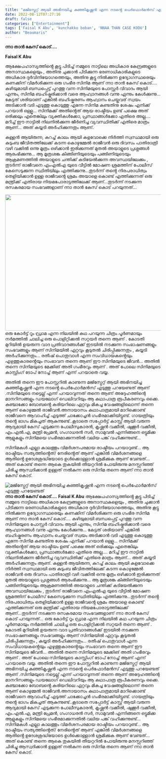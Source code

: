 ```yaml
---
title: "മജിസ്ട്രേറ്റ് ആയി അഭിനയിച്ച കുഞ്ഞികൃഷ്ണൻ എന്ന നടൻ്റെ പെർഫോർമൻസ് എടുത്തു പറയേണ്ടത്"
date: 2022-08-12T07:27:16
draft: false
categories: ["Entertainment"]
tags: ['Faisal K Abu', 'kunchakko boban', 'NNAA THAN CASE KODU']
author: "Beaumaris"
---
```


<strong>ന്നാ താൻ കേസ് കൊട്....</strong>

<strong>Faisal K Abu </strong>

ആക്ഷേപഹാസ്യത്തിൻ്റെ കൂട്ടു പിടിച്ച് നമ്മുടെ നാട്ടിലെ അധികാര കേന്ദ്രങ്ങളുടെ അനാസ്ഥകളെയും , അതിനു ചുക്കാൻ പിടിക്കുന്ന ഭരണാധികാരികളുടെ അധികാര ദുർവിനിയോഗത്തെയും, അതിനു കൂട്ടു നിൽക്കുന്ന ഉദ്യോഗസ്ഥരെയും കണക്കിന് വിമർശിക്കുന്ന ഒരു ഗംഭീര സിനിമ ആണ് ന്നാ താൻ കേസ് കൊട്.... കുഴിയുമായി ബന്ധപ്പെട്ട് പുറത്തു വന്ന സിനിമയുടെ പോസ്റ്റർ വിവാദം ആയി എന്നും, സിനിമ ബഹിഷ്കരിക്കാൻ വരെ ആഹ്വാനങ്ങൾ വന്നു ഏന്നും കേൾക്കുന്നു... കേട്ടത് ശരിയാണ് എങ്കിൽ ബഹിഷ്കരണം ആഹ്വാനം ചെയ്തവര് സ്വയം അടിക്കാൻ വടി എടുത്തു കൊടുത്തു എന്നേ സിനിമ കണ്ടതിനു ശേഷം എനിക്ക് പറയാൻ ഒള്ളൂ... സിനിമക്ക് അതിൻ്റെത് ആയ രാഷ്ടീയം ഉണ്ട് പക്ഷെ അത് ഒരിക്കലും എതെങ്കിലും വ്യക്തികൾക്കോ, പ്രസ്ഥാങ്ങൾക്കോ എതിരെ അല്ല.... മറിച്ച് ഈ നാട്ടിൽ നിലനിൽക്കുന്ന ജീർണിച്ച വ്യവസ്ഥിതിക്ക് എതിരെ മാത്രം ആണ്... അത് കയ്യടി അർഹിക്കുന്നതും ആണ്.

കള്ളൻ ആയിരുന്ന, കുറച്ച് കാലം ആയി കളവോക്കെ നിർത്തി സ്വസ്ഥമായി ഒരു കുടുംബ ജീവിതത്തിലേക്ക് കടന്ന കൊഴുമ്മേൽ രാജീവൻ ഒരു ദിവസം പാതിരാത്രി വഴി വക്കിൽ ഒന്നു മൂത്രം ഒഴിക്കാൻ ഇരിക്കുന്നത് മുതൽ അയാളുടെ പ്രശ്നങ്ങൾ ആരംഭിക്കുന്നു... ആ മൂത്രശങ്ക കിങ്ങിണിയുടെയും പങ്ങിണിയുടെയും ആക്രമണത്തിൽ അയാളുടെ ചന്തിക്ക് കടിയേൽക്കുന്ന അവസ്ഥയിലേക്കും , തുടർന്ന് രാജീവനെ എംഎൽഎ യുടെ വീട്ടിൽ മോഷണ ശ്രമത്തിന് പോലീസ് കേസെടുക്കുന്ന സ്ഥിതിയിലും എത്തിക്കുന്നു...തുടർന്ന് തൻ്റെ നിരപരാധിത്വം തെളിയിക്കാൻ ഉള്ള രാജീവൻ്റെ ശ്രമം അയാളെ കൊണ്ട് എത്തിക്കുന്നത് ഒരു മന്ത്രിക്ക് എതിരായ നിയമപോരാട്ടത്തിലേക്ക് ആണ്...തുടർന്ന് നടക്കുന്ന രസകരമായ സംഭവങ്ങളാണ് ന്നാ താൻ കേസ് കൊട് പറയുന്നത്...

<img class="size-full wp-image-346424 aligncenter" src="https://cdn.boolokam.com/articles/2022/08/rrhhhhh.jpg" alt="" width="784" height="441" />ഒരു കോർട്ട് റൂം ഡ്രാമ എന്ന നിലയിൽ കഥ പറയുന്ന ചിത്രം പൂർണമായും നർമത്തിൽ ചാലിച്ച ഒരു പൊളിറ്റിക്കൽ സറ്റയർ തന്നെ ആണ് . കോടതി മുറിയിൽ ഉയരുന്ന വാദ പ്രതിവാദങ്ങൾക്ക് ഇടയിൽ നടക്കുന്ന സംഭാഷണങ്ങളും സംഭവങ്ങളും ആണ് സിനിമയിൽ ഏറ്റവും കൂടുതൽ ചിരിപ്പിക്കുന്നതും , കയ്യടി അർഹിക്കുന്നതും... രതീഷ് പൊതുവാൾ എന്ന സംവിധായകൻ്റെയും എഴുത്തുകാരൻ്റെയും സംഭാവന തന്നെ ആണ് ഈ സിനിമയുടെ ജീവൻ... അതിൽ തന്നെ സിനിമയുടെ മേക്കിങ് അതി ഗംഭീരവും ആണ് . അത് പോലെ സിനിമയുടെ കാസ്റ്റിംഗ് ടോപ് നോച്ച് ആണ് എന്ന് പറയാതെ വയ്യ.

അതിൽ തന്നെ ഈ പോസ്റ്ററിൽ കാണുന്ന മജിസ്ട്രേറ്റ് ആയി അഭിനയിച്ച കുഞ്ഞികൃഷ്ണൻ എന്ന നടൻ്റെ പെർഫോർമൻസ് എടുത്തു പറയേണ്ടത് ആണ് .സിനിമയുടെ നട്ടെല്ല് എന്ന് പറയാവുന്നത് തന്നെ ആണ് അദ്ദേഹത്തിന്റെ മാനറിസങ്ങളും ഡയലോഗ് ഡെലിവറിയും ആ കഥാപാത്ര രൂപീകരണവും ഒക്കെ. കുഞ്ചാക്കോ ബോബൻ്റെ കരിയറിലെ ഏറ്റവും മികച്ച വേഷങ്ങളിലൊന്ന് തന്നെ ആണ് കൊഴുമ്മല്‍ രാജീവന്‍.അനായാസം കഥാപാത്രമായി മാറിക്കൊണ്ട് രാജീവനെ ആവാഹിച്ച് എടുത്ത് ചാക്കോച്ചന്‍ ഗംഭീരമാക്കിയിട്ടുണ്ട്. ഗായത്രിയും തൻ്റെ ഭാഗം മികച്ചത് ആകുന്നുണ്ട്..കൂടാതെ സപ്പോർട്ട് കാസ്റ്റ് ആയി വരുന്ന ആദ്യമായി കേസ് എടുക്കുന്ന പോലീസുകാരൻ, കൃഷ്ണന്‍ വക്കീല്‍, ഷുക്കൂര്‍ വക്കീല്‍, എം.എല്‍.എ, മന്ത്രി പ്രേമന്‍, ഗംഗാധരന്‍ സര്‍, സാമുവല്‍ എന്നിങ്ങനെ ഒട്ടുമിക്ക ആളുകളും സിനിമയെ ഗംഭീരമാക്കുന്നതിൽ വലിയ പങ്ക് വഹിക്കുന്നുണ്ട്...

സിനിമകൾ എല്ലാ കാലത്തും വിമർശനപരമായ രാഷ്ടീയം പറയാറുണ്ട്... ആ രാഷ്ടീയം സത്യത്തിൻ്റെത്/ നേരിൻ്റെത് ആണ് എങ്കിൽ വിമർശനങ്ങളെ ആതിൻ്റെ ഉദേശശുദ്ധിയോടെ ഉൾക്കൊള്ളാൻ ശ്രമിക്കുക ആണ് വേണ്ടത്... അത് കൊണ്ട് തന്നെ ആകെ തുകയിൽ തീയറ്ററിൽ പോയിരുന്നു മനസ്സറിഞ്ഞ് ചിരിച്ചു ആസ്വദിക്കാൻ ഉള്ളത് നൽകുന്ന ഒരു സിനിമ തന്നെ ആണ് ന്നാ താൻ കേസ് കൊട്.


![മജിസ്ട്രേറ്റ് ആയി അഭിനയിച്ച കുഞ്ഞികൃഷ്ണൻ എന്ന നടൻ്റെ പെർഫോർമൻസ് എടുത്തു പറയേണ്ടത്](https://cdn.boolokam.com/articles/2022/08/rrhhhhh.jpg)**ന്നാ താൻ കേസ് കൊട്....** **Faisal K Abu** ആക്ഷേപഹാസ്യത്തിൻ്റെ കൂട്ടു പിടിച്ച് നമ്മുടെ നാട്ടിലെ അധികാര കേന്ദ്രങ്ങളുടെ അനാസ്ഥകളെയും , അതിനു ചുക്കാൻ പിടിക്കുന്ന ഭരണാധികാരികളുടെ അധികാര ദുർവിനിയോഗത്തെയും, അതിനു കൂട്ടു നിൽക്കുന്ന ഉദ്യോഗസ്ഥരെയും കണക്കിന് വിമർശിക്കുന്ന ഒരു ഗംഭീര സിനിമ ആണ് ന്നാ താൻ കേസ് കൊട്.... കുഴിയുമായി ബന്ധപ്പെട്ട് പുറത്തു വന്ന സിനിമയുടെ പോസ്റ്റർ വിവാദം ആയി എന്നും, സിനിമ ബഹിഷ്കരിക്കാൻ വരെ ആഹ്വാനങ്ങൾ വന്നു ഏന്നും കേൾക്കുന്നു... കേട്ടത് ശരിയാണ് എങ്കിൽ ബഹിഷ്കരണം ആഹ്വാനം ചെയ്തവര് സ്വയം അടിക്കാൻ വടി എടുത്തു കൊടുത്തു എന്നേ സിനിമ കണ്ടതിനു ശേഷം എനിക്ക് പറയാൻ ഒള്ളൂ... സിനിമക്ക് അതിൻ്റെത് ആയ രാഷ്ടീയം ഉണ്ട് പക്ഷെ അത് ഒരിക്കലും എതെങ്കിലും വ്യക്തികൾക്കോ, പ്രസ്ഥാങ്ങൾക്കോ എതിരെ അല്ല.... മറിച്ച് ഈ നാട്ടിൽ നിലനിൽക്കുന്ന ജീർണിച്ച വ്യവസ്ഥിതിക്ക് എതിരെ മാത്രം ആണ്... അത് കയ്യടി അർഹിക്കുന്നതും ആണ്. കള്ളൻ ആയിരുന്ന, കുറച്ച് കാലം ആയി കളവോക്കെ നിർത്തി സ്വസ്ഥമായി ഒരു കുടുംബ ജീവിതത്തിലേക്ക് കടന്ന കൊഴുമ്മേൽ രാജീവൻ ഒരു ദിവസം പാതിരാത്രി വഴി വക്കിൽ ഒന്നു മൂത്രം ഒഴിക്കാൻ ഇരിക്കുന്നത് മുതൽ അയാളുടെ പ്രശ്നങ്ങൾ ആരംഭിക്കുന്നു... ആ മൂത്രശങ്ക കിങ്ങിണിയുടെയും പങ്ങിണിയുടെയും ആക്രമണത്തിൽ അയാളുടെ ചന്തിക്ക് കടിയേൽക്കുന്ന അവസ്ഥയിലേക്കും , തുടർന്ന് രാജീവനെ എംഎൽഎ യുടെ വീട്ടിൽ മോഷണ ശ്രമത്തിന് പോലീസ് കേസെടുക്കുന്ന സ്ഥിതിയിലും എത്തിക്കുന്നു...തുടർന്ന് തൻ്റെ നിരപരാധിത്വം തെളിയിക്കാൻ ഉള്ള രാജീവൻ്റെ ശ്രമം അയാളെ കൊണ്ട് എത്തിക്കുന്നത് ഒരു മന്ത്രിക്ക് എതിരായ നിയമപോരാട്ടത്തിലേക്ക് ആണ്...തുടർന്ന് നടക്കുന്ന രസകരമായ സംഭവങ്ങളാണ് ന്നാ താൻ കേസ് കൊട് പറയുന്നത്... ഒരു കോർട്ട് റൂം ഡ്രാമ എന്ന നിലയിൽ കഥ പറയുന്ന ചിത്രം പൂർണമായും നർമത്തിൽ ചാലിച്ച ഒരു പൊളിറ്റിക്കൽ സറ്റയർ തന്നെ ആണ് . കോടതി മുറിയിൽ ഉയരുന്ന വാദ പ്രതിവാദങ്ങൾക്ക് ഇടയിൽ നടക്കുന്ന സംഭാഷണങ്ങളും സംഭവങ്ങളും ആണ് സിനിമയിൽ ഏറ്റവും കൂടുതൽ ചിരിപ്പിക്കുന്നതും , കയ്യടി അർഹിക്കുന്നതും... രതീഷ് പൊതുവാൾ എന്ന സംവിധായകൻ്റെയും എഴുത്തുകാരൻ്റെയും സംഭാവന തന്നെ ആണ് ഈ സിനിമയുടെ ജീവൻ... അതിൽ തന്നെ സിനിമയുടെ മേക്കിങ് അതി ഗംഭീരവും ആണ് . അത് പോലെ സിനിമയുടെ കാസ്റ്റിംഗ് ടോപ് നോച്ച് ആണ് എന്ന് പറയാതെ വയ്യ. അതിൽ തന്നെ ഈ പോസ്റ്ററിൽ കാണുന്ന മജിസ്ട്രേറ്റ് ആയി അഭിനയിച്ച കുഞ്ഞികൃഷ്ണൻ എന്ന നടൻ്റെ പെർഫോർമൻസ് എടുത്തു പറയേണ്ടത് ആണ് .സിനിമയുടെ നട്ടെല്ല് എന്ന് പറയാവുന്നത് തന്നെ ആണ് അദ്ദേഹത്തിന്റെ മാനറിസങ്ങളും ഡയലോഗ് ഡെലിവറിയും ആ കഥാപാത്ര രൂപീകരണവും ഒക്കെ. കുഞ്ചാക്കോ ബോബൻ്റെ കരിയറിലെ ഏറ്റവും മികച്ച വേഷങ്ങളിലൊന്ന് തന്നെ ആണ് കൊഴുമ്മല്‍ രാജീവന്‍.അനായാസം കഥാപാത്രമായി മാറിക്കൊണ്ട് രാജീവനെ ആവാഹിച്ച് എടുത്ത് ചാക്കോച്ചന്‍ ഗംഭീരമാക്കിയിട്ടുണ്ട്. ഗായത്രിയും തൻ്റെ ഭാഗം മികച്ചത് ആകുന്നുണ്ട്..കൂടാതെ സപ്പോർട്ട് കാസ്റ്റ് ആയി വരുന്ന ആദ്യമായി കേസ് എടുക്കുന്ന പോലീസുകാരൻ, കൃഷ്ണന്‍ വക്കീല്‍, ഷുക്കൂര്‍ വക്കീല്‍, എം.എല്‍.എ, മന്ത്രി പ്രേമന്‍, ഗംഗാധരന്‍ സര്‍, സാമുവല്‍ എന്നിങ്ങനെ ഒട്ടുമിക്ക ആളുകളും സിനിമയെ ഗംഭീരമാക്കുന്നതിൽ വലിയ പങ്ക് വഹിക്കുന്നുണ്ട്... സിനിമകൾ എല്ലാ കാലത്തും വിമർശനപരമായ രാഷ്ടീയം പറയാറുണ്ട്... ആ രാഷ്ടീയം സത്യത്തിൻ്റെത്/ നേരിൻ്റെത് ആണ് എങ്കിൽ വിമർശനങ്ങളെ ആതിൻ്റെ ഉദേശശുദ്ധിയോടെ ഉൾക്കൊള്ളാൻ ശ്രമിക്കുക ആണ് വേണ്ടത്... അത് കൊണ്ട് തന്നെ ആകെ തുകയിൽ തീയറ്ററിൽ പോയിരുന്നു മനസ്സറിഞ്ഞ് ചിരിച്ചു ആസ്വദിക്കാൻ ഉള്ളത് നൽകുന്ന ഒരു സിനിമ തന്നെ ആണ് ന്നാ താൻ കേസ് കൊട്.
